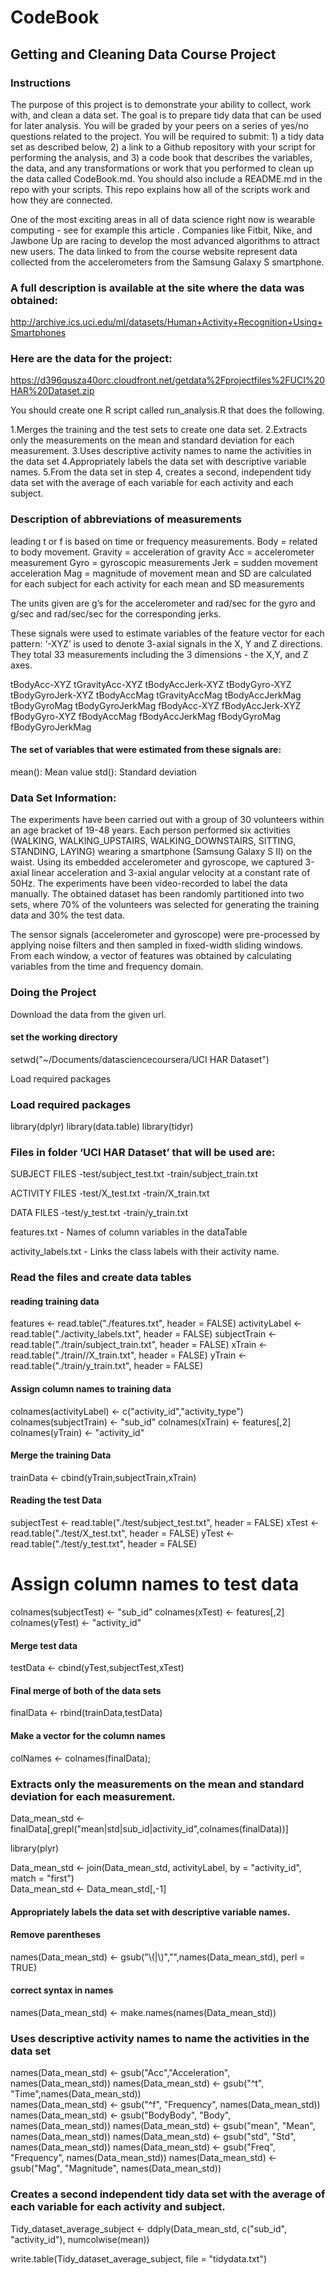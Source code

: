 # CodeBook
## Getting and Cleaning Data Course Project

### Instructions
The purpose of this project is to demonstrate your ability to collect, work with, and clean a data set. The goal is to prepare tidy data that can be used for later analysis. You will be graded by your peers on a series of yes/no questions related to the project. You will be required to submit: 1) a tidy data set as described below, 2) a link to a Github repository with your script for performing the analysis, and 3) a code book that describes the variables, the data, and any transformations or work that you performed to clean up the data called CodeBook.md. You should also include a README.md in the repo with your scripts. This repo explains how all of the scripts work and how they are connected.

One of the most exciting areas in all of data science right now is wearable computing - see for example this article . Companies like Fitbit, Nike, and Jawbone Up are racing to develop the most advanced algorithms to attract new users. The data linked to from the course website represent data collected from the accelerometers from the Samsung Galaxy S smartphone. 

### A full description is available at the site where the data was obtained:
http://archive.ics.uci.edu/ml/datasets/Human+Activity+Recognition+Using+Smartphones

### Here are the data for the project:
https://d396qusza40orc.cloudfront.net/getdata%2Fprojectfiles%2FUCI%20HAR%20Dataset.zip

You should create one R script called run_analysis.R that does the following.

1.Merges the training and the test sets to create one data set.
2.Extracts only the measurements on the mean and standard deviation for each measurement.
3.Uses descriptive activity names to name the activities in the data set
4.Appropriately labels the data set with descriptive variable names.
5.From the data set in step 4, creates a second, independent tidy data set with the average of each variable for each activity and each subject.

### Description of abbreviations of measurements
leading t or f is based on time or frequency measurements.
Body = related to body movement.
Gravity = acceleration of gravity
Acc = accelerometer measurement
Gyro = gyroscopic measurements
Jerk = sudden movement acceleration
Mag = magnitude of movement
mean and SD are calculated for each subject for each activity for each mean and SD measurements

The units given are g’s for the accelerometer and rad/sec for the gyro and g/sec and rad/sec/sec for the corresponding jerks.

These signals were used to estimate variables of the feature vector for each pattern:
‘-XYZ’ is used to denote 3-axial signals in the X, Y and Z directions. They total 33 measurements including the 3 dimensions - the X,Y, and Z axes.

tBodyAcc-XYZ
tGravityAcc-XYZ
tBodyAccJerk-XYZ
tBodyGyro-XYZ
tBodyGyroJerk-XYZ
tBodyAccMag
tGravityAccMag
tBodyAccJerkMag
tBodyGyroMag
tBodyGyroJerkMag
fBodyAcc-XYZ
fBodyAccJerk-XYZ
fBodyGyro-XYZ
fBodyAccMag
fBodyAccJerkMag
fBodyGyroMag
fBodyGyroJerkMag

#### The set of variables that were estimated from these signals are:
mean(): Mean value
std(): Standard deviation

### Data Set Information:
The experiments have been carried out with a group of 30 volunteers within an age bracket of 19-48 years. Each person performed six activities (WALKING, WALKING_UPSTAIRS, WALKING_DOWNSTAIRS, SITTING, STANDING, LAYING) wearing a smartphone (Samsung Galaxy S II) on the waist. Using its embedded accelerometer and gyroscope, we captured 3-axial linear acceleration and 3-axial angular velocity at a constant rate of 50Hz. The experiments have been video-recorded to label the data manually. The obtained dataset has been randomly partitioned into two sets, where 70% of the volunteers was selected for generating the training data and 30% the test data.

The sensor signals (accelerometer and gyroscope) were pre-processed by applying noise filters and then sampled in fixed-width sliding windows. From each window, a vector of features was obtained by calculating variables from the time and frequency domain.

### Doing the Project
Download the data from the given url. 
#### set the working directory
setwd("~/Documents/datasciencecoursera/UCI HAR Dataset")

Load required packages

### Load required packages
library(dplyr)
library(data.table)
library(tidyr)

### Files in folder ‘UCI HAR Dataset’ that will be used are:
SUBJECT FILES
 -test/subject_test.txt
 -train/subject_train.txt
 
ACTIVITY FILES
 -test/X_test.txt
 -train/X_train.txt
 
DATA FILES
 -test/y_test.txt
 -train/y_train.txt
 
features.txt - Names of column variables in the dataTable

activity_labels.txt - Links the class labels with their activity name.

### Read the files and create data tables 

#### reading training data 
features      <- read.table("./features.txt", header = FALSE)
activityLabel <- read.table("./activity_labels.txt", header = FALSE)
subjectTrain  <- read.table("./train/subject_train.txt", header = FALSE)
xTrain        <- read.table("./train//X_train.txt", header = FALSE)
yTrain        <- read.table("./train/y_train.txt", header = FALSE)

#### Assign column names to training data
  colnames(activityLabel) <- c("activity_id","activity_type")
  colnames(subjectTrain)  <- "sub_id"
  colnames(xTrain)        <- features[,2]
  colnames(yTrain)        <- "activity_id"
  
#### Merge the training Data
  trainData <- cbind(yTrain,subjectTrain,xTrain)
  
#### Reading the test Data
  subjectTest <- read.table("./test/subject_test.txt", header = FALSE)
  xTest       <- read.table("./test/X_test.txt", header = FALSE)
  yTest       <- read.table("./test/y_test.txt", header = FALSE)
  
  # Assign column names to test data
  colnames(subjectTest) <- "sub_id"
  colnames(xTest)       <- features[,2]  
  colnames(yTest)       <- "activity_id"  
  
#### Merge test data
  testData <- cbind(yTest,subjectTest,xTest)

#### Final merge of both of the data sets
  finalData <- rbind(trainData,testData)
  
#### Make a vector for the column names
  colNames <- colnames(finalData);
  
  
### Extracts only the measurements on the mean and standard deviation for each measurement.
  Data_mean_std <- finalData[,grepl("mean|std|sub_id|activity_id",colnames(finalData))]

  library(plyr)
  
  Data_mean_std <- join(Data_mean_std, activityLabel, by = "activity_id", match = "first")  
  Data_mean_std <- Data_mean_std[,-1]

#### Appropriately labels the data set with descriptive variable names.

#### Remove parentheses 
  names(Data_mean_std) <- gsub("\\(|\\)","",names(Data_mean_std), perl = TRUE)
  
#### correct syntax in names
  names(Data_mean_std) <- make.names(names(Data_mean_std))
  
### Uses descriptive activity names to name the activities in the data set
  names(Data_mean_std) <- gsub("Acc","Acceleration", names(Data_mean_std))
  names(Data_mean_std) <- gsub("^t", "Time",names(Data_mean_std))  
  names(Data_mean_std) <- gsub("^f", "Frequency", names(Data_mean_std))
  names(Data_mean_std) <- gsub("BodyBody", "Body", names(Data_mean_std))
  names(Data_mean_std) <- gsub("mean", "Mean", names(Data_mean_std))
  names(Data_mean_std) <- gsub("std", "Std", names(Data_mean_std))
  names(Data_mean_std) <- gsub("Freq", "Frequency", names(Data_mean_std))
  names(Data_mean_std) <- gsub("Mag", "Magnitude", names(Data_mean_std))
  
### Creates a second independent tidy data set with the average of each variable for each activity and subject.
  
Tidy_dataset_average_subject <- ddply(Data_mean_std, c("sub_id", "activity_id"), numcolwise(mean))
 
write.table(Tidy_dataset_average_subject, file = "tidydata.txt")